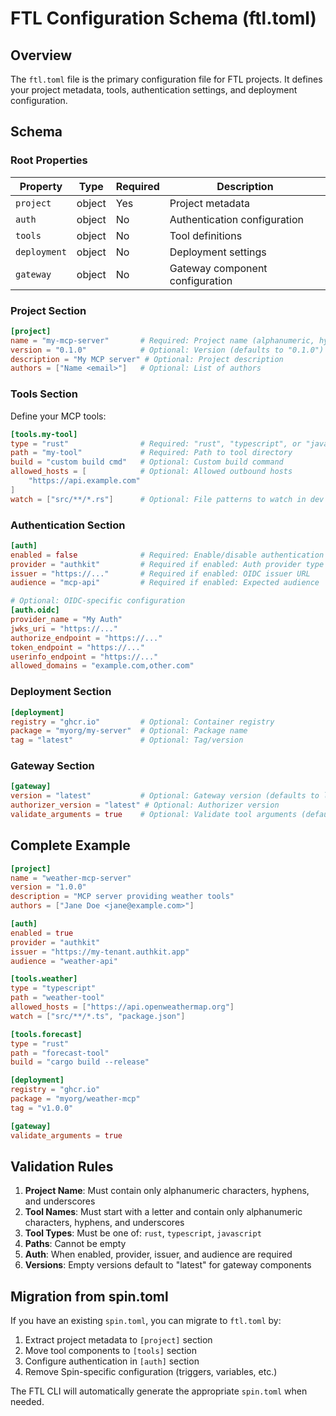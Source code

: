 # FTL Configuration Schema (ftl.toml)

## Overview

The `ftl.toml` file is the primary configuration file for FTL projects. It defines your project metadata, tools, authentication settings, and deployment configuration.

## Schema

### Root Properties

| Property | Type | Required | Description |
|----------|------|----------|-------------|
| `project` | object | Yes | Project metadata |
| `auth` | object | No | Authentication configuration |
| `tools` | object | No | Tool definitions |
| `deployment` | object | No | Deployment settings |
| `gateway` | object | No | Gateway component configuration |

### Project Section

```toml
[project]
name = "my-mcp-server"       # Required: Project name (alphanumeric, hyphens, underscores)
version = "0.1.0"            # Optional: Version (defaults to "0.1.0")
description = "My MCP server" # Optional: Project description
authors = ["Name <email>"]   # Optional: List of authors
```

### Tools Section

Define your MCP tools:

```toml
[tools.my-tool]
type = "rust"                # Required: "rust", "typescript", or "javascript"
path = "my-tool"             # Required: Path to tool directory
build = "custom build cmd"   # Optional: Custom build command
allowed_hosts = [            # Optional: Allowed outbound hosts
    "https://api.example.com"
]
watch = ["src/**/*.rs"]      # Optional: File patterns to watch in dev mode
```

### Authentication Section

```toml
[auth]
enabled = false              # Required: Enable/disable authentication
provider = "authkit"         # Required if enabled: Auth provider type
issuer = "https://..."       # Required if enabled: OIDC issuer URL
audience = "mcp-api"         # Required if enabled: Expected audience

# Optional: OIDC-specific configuration
[auth.oidc]
provider_name = "My Auth"
jwks_uri = "https://..."
authorize_endpoint = "https://..."
token_endpoint = "https://..."
userinfo_endpoint = "https://..."
allowed_domains = "example.com,other.com"
```

### Deployment Section

```toml
[deployment]
registry = "ghcr.io"         # Optional: Container registry
package = "myorg/my-server"  # Optional: Package name
tag = "latest"               # Optional: Tag/version
```

### Gateway Section

```toml
[gateway]
version = "latest"           # Optional: Gateway version (defaults to latest)
authorizer_version = "latest" # Optional: Authorizer version
validate_arguments = true    # Optional: Validate tool arguments (default: true)
```

## Complete Example

```toml
[project]
name = "weather-mcp-server"
version = "1.0.0"
description = "MCP server providing weather tools"
authors = ["Jane Doe <jane@example.com>"]

[auth]
enabled = true
provider = "authkit"
issuer = "https://my-tenant.authkit.app"
audience = "weather-api"

[tools.weather]
type = "typescript"
path = "weather-tool"
allowed_hosts = ["https://api.openweathermap.org"]
watch = ["src/**/*.ts", "package.json"]

[tools.forecast]
type = "rust"
path = "forecast-tool"
build = "cargo build --release"

[deployment]
registry = "ghcr.io"
package = "myorg/weather-mcp"
tag = "v1.0.0"

[gateway]
validate_arguments = true
```

## Validation Rules

1. **Project Name**: Must contain only alphanumeric characters, hyphens, and underscores
2. **Tool Names**: Must start with a letter and contain only alphanumeric characters, hyphens, and underscores
3. **Tool Types**: Must be one of: `rust`, `typescript`, `javascript`
4. **Paths**: Cannot be empty
5. **Auth**: When enabled, provider, issuer, and audience are required
6. **Versions**: Empty versions default to "latest" for gateway components

## Migration from spin.toml

If you have an existing `spin.toml`, you can migrate to `ftl.toml` by:

1. Extract project metadata to `[project]` section
2. Move tool components to `[tools]` section
3. Configure authentication in `[auth]` section
4. Remove Spin-specific configuration (triggers, variables, etc.)

The FTL CLI will automatically generate the appropriate `spin.toml` when needed.